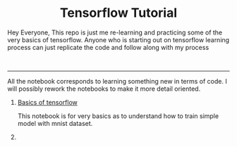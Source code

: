 <h1 align='center'> Tensorflow Tutorial </h1>

<p> Hey Everyone, This repo is just me re-learning and practicing some of the very basics of tensorflow. Anyone who is starting out on tensorflow learning  process can just replicate the code and follow along with my process </p>
<br>

<hr>

<p> All the notebook corresponds to learning something new in terms of code. I will possibly rework the notebooks to make it more detail oriented.

<ol>
    <li> <a href='tensorflow_learning_1.ipynb'> Basics of tensorflow </a></li>
        <p> This notebook is for very basics as to understand how to train simple model with mnist dataset. </p>
    <li><a href='tensorflow_image_classification.ipynb'</li>
</ol> 
